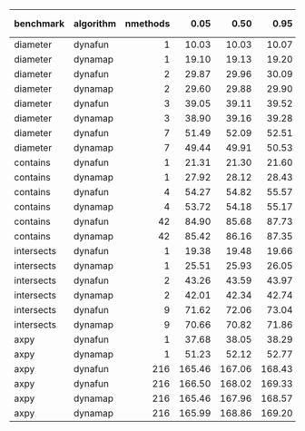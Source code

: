 |benchmark  |algorithm | nmethods|   0.05|   0.50|   0.95|   mean| overhead 0.05| overhead 0.50| overhead 0.95| overhead mean| ns per op| overhead ns per op|
|:----------|:---------|--------:|------:|------:|------:|------:|-------------:|-------------:|-------------:|-------------:|---------:|------------------:|
|diameter   |dynafun   |        1|  10.03|  10.03|  10.07|  10.05|          0.03|          0.03|          0.03|          0.03|      9.59|               1.73|
|diameter   |dynamap   |        1|  19.10|  19.13|  19.20|  19.15|          0.18|          0.18|          0.17|          0.18|     18.26|              10.41|
|diameter   |dynafun   |        2|  29.87|  29.96|  30.09|  29.98|          0.23|          0.22|          0.22|          0.23|     28.59|              14.55|
|diameter   |dynamap   |        2|  29.60|  29.88|  29.90|  29.76|          0.22|          0.22|          0.22|          0.22|     28.38|              14.34|
|diameter   |dynafun   |        3|  39.05|  39.11|  39.52|  39.33|          0.18|          0.18|          0.18|          0.18|     37.51|              11.22|
|diameter   |dynamap   |        3|  38.90|  39.16|  39.28|  39.11|          0.18|          0.18|          0.18|          0.18|     37.30|              11.01|
|diameter   |dynafun   |        7|  51.49|  52.09|  52.51|  52.01|          0.25|          0.25|          0.25|          0.25|     49.60|              16.49|
|diameter   |dynamap   |        7|  49.44|  49.91|  50.53|  49.95|          0.22|          0.22|          0.22|          0.22|     47.63|              14.52|
|contains   |dynafun   |        1|  21.31|  21.30|  21.60|  21.46|          0.00|          0.00|          0.00|          0.00|     20.46|               2.24|
|contains   |dynamap   |        1|  27.92|  28.12|  28.43|  28.17|          0.02|          0.02|          0.02|          0.02|     26.87|               8.64|
|contains   |dynafun   |        4|  54.27|  54.82|  55.57|  54.83|          0.04|          0.04|          0.04|          0.04|     52.29|              19.48|
|contains   |dynamap   |        4|  53.72|  54.18|  55.17|  54.49|          0.04|          0.04|          0.04|          0.04|     51.97|              19.16|
|contains   |dynafun   |       42|  84.90|  85.68|  87.73|  85.94|          0.08|          0.08|          0.09|          0.09|     81.95|              24.60|
|contains   |dynamap   |       42|  85.42|  86.16|  87.35|  86.44|          0.09|          0.09|          0.09|          0.09|     82.44|              25.08|
|intersects |dynafun   |        1|  19.38|  19.48|  19.66|  19.50|          0.01|          0.01|          0.01|          0.01|     18.60|               2.99|
|intersects |dynamap   |        1|  25.51|  25.93|  26.05|  25.79|          0.02|          0.02|          0.02|          0.02|     24.59|               8.98|
|intersects |dynafun   |        2|  43.26|  43.59|  43.97|  43.60|          0.04|          0.04|          0.04|          0.04|     41.58|              20.38|
|intersects |dynamap   |        2|  42.01|  42.34|  42.74|  42.38|          0.03|          0.04|          0.04|          0.04|     40.41|              19.22|
|intersects |dynafun   |        9|  71.62|  72.06|  73.04|  72.33|          0.05|          0.05|          0.05|          0.05|     68.98|              26.00|
|intersects |dynamap   |        9|  70.66|  70.82|  71.86|  71.29|          0.05|          0.05|          0.05|          0.05|     67.99|              25.01|
|axpy       |dynafun   |        1|  37.68|  38.05|  38.29|  38.04|          0.01|          0.01|          0.01|          0.01|     36.28|               4.30|
|axpy       |dynamap   |        1|  51.23|  52.12|  52.77|  52.13|          0.06|          0.06|          0.06|          0.06|     49.71|              17.73|
|axpy       |dynafun   |      216| 165.46| 167.06| 168.43| 166.99|          0.14|          0.14|          0.14|          0.14|    159.25|              74.24|
|axpy       |dynafun   |      216| 166.50| 168.02| 169.33| 167.91|          0.14|          0.14|          0.14|          0.14|    160.13|              74.15|
|axpy       |dynamap   |      216| 165.46| 167.96| 168.57| 167.13|          0.14|          0.14|          0.14|          0.14|    159.38|              74.38|
|axpy       |dynamap   |      216| 165.99| 168.86| 169.20| 167.57|          0.14|          0.14|          0.14|          0.14|    159.80|              73.83|

